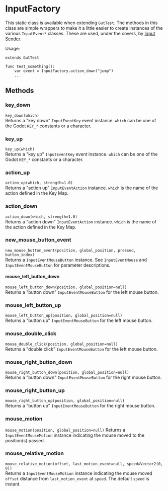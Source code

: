 
# InputFactory
This static class is available when extending `GutTest`.  The methods in this class are simple wrappers to make it a little easier to create instances of the various `InputEvent*` classes.  These are used, under the covers, by [Input Sender](Mocking-Input).

Usage:
```
extends GutTest

func test_something():
    var event = InputFactory.action_down("jump")
    ...
```


## Methods


### key_down
`key_down(which)`<br>
Returns a "key down" `InputEventKey` event instance.  `which` can be one of the Godot `KEY_*` constants or a character.

### key_up
`key_up(which)`<br>
Returns a "key up" `InputEventKey` event instance.  `which` can be one of the Godot `KEY_*` constants or a character.

### action_up
`action_up(which, strength=1.0)`<br>
Returns a "action up" `InputEventAction` instance.  `which` is the name of the action defined in the Key Map.

### action_down
`action_down(which, strength=1.0)`<br>
Returns a "action down" `InputEventAction` instance.  `which` is the name of the action defined in the Key Map.

### new_mouse_button_event
`new_mouse_button_event(position, global_position, pressed, button_index)`<br>
Returns a `InputEventMouseButton` instance.  See `InputEventMouse` and `InputEventMouseButton` for parameter descriptions.

#### mouse_left_button_down
`mouse_left_button_down(position, global_position=null)`<br>
Returns a "button down" `InputEventMouseButton` for the left mouse button.

### mouse_left_button_up
`mouse_left_button_up(position, global_position=null)`<br>
Returns a "button up" `InputEventMouseButton` for the left mouse button.

### mouse_double_click
`mouse_double_click(position, global_position=null)`<br>
Returns a "double click" `InputEventMouseButton` for the left mouse button.

### mouse_right_button_down
`mouse_right_button_down(position, global_position=null)`<br>
Returns a "button down" `InputEventMouseButton` for the right mouse button.

### mouse_right_button_up
`mouse_right_button_up(position, global_position=null)`<br>
Returns a "button up" `InputEventMouseButton` for the right mouse button.

### mouse_motion
`mouse_motion(position, global_position=null)`
Returns a `InputEventMouseMotion` instance indicating the mouse moved to the position(s) passed.

### mouse_relative_motion
`mouse_relative_motion(offset, last_motion_event=null, speed=Vector2(0, 0))`<br>
Returns a `InputEventMouseMotion` instance indicating the mouse moved `offset` distance from `last_motion_event` at `speed`.  The default `speed` is instant.
